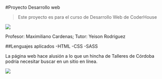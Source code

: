#Proyecto Desarrollo web
>Este proyecto es para el curso de Desarrollo Web de CoderHouse

[![](https://res.cloudinary.com/hdsqazxtw/image/upload/v1642799651/WWW/Group_1.jpg)](http://https://res.cloudinary.com/hdsqazxtw/image/upload/v1642799651/WWW/Group_1.jpg)

Profesor: Maximiliano Cardenas; Tutor: Yeison Rodriguez

##Lenguajes aplicados
-HTML
-CSS
-SASS


La página web hace alusión a lo que un hincha de Talleres de Córdoba podría necesitar buscar en un sitio en línea.

[![](https://www.clubtalleres.com.ar/wp-content/uploads/2021/09/PORTADA-5-1.jpg)](http://https://www.clubtalleres.com.ar/wp-content/uploads/2021/09/PORTADA-5-1.jpg)
